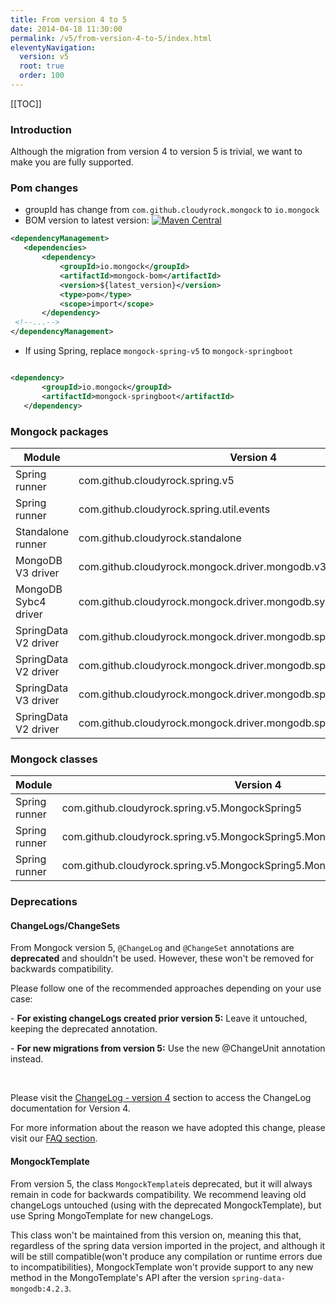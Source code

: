 ```yaml
---
title: From version 4 to 5
date: 2014-04-18 11:30:00 
permalink: /v5/from-version-4-to-5/index.html
eleventyNavigation:
  version: v5
  root: true
  order: 100
---
```


[[TOC]]

### Introduction
Although the migration from version 4 to version 5 is trivial, we want to make you are fully supported.

### Pom changes
- groupId has change from `com.github.cloudyrock.mongock` to `io.mongock`
- BOM version to latest version: [![Maven Central](https://maven-badges.herokuapp.com/maven-central/io.mongock/mongock-driver-mongodb/badge.png)](https://search.maven.org/artifact/io.mongock/mongock-driver-mongodb)

```xml
<dependencyManagement>
   <dependencies>
       <dependency>
           <groupId>io.mongock</groupId>
           <artifactId>mongock-bom</artifactId>
           <version>${latest_version}</version>
           <type>pom</type>
           <scope>import</scope>
       </dependency>
 <!--...-->
</dependencyManagement>
```
- If using Spring, replace `mongock-spring-v5` to `mongock-springboot`

```xml

<dependency>
       <groupId>io.mongock</groupId>
       <artifactId>mongock-springboot</artifactId>
   </dependency>
```

### Mongock packages
| Module               | Version 4                                                            | Version 5 |
|--------------------- | -------------------------------------------------------------------- | -------------------- |
| Spring runner        | com.github.cloudyrock.spring.v5                                      | io.mongock.runner.springboot      |
| Spring runner        | com.github.cloudyrock.spring.util.events                             | io.mongock.runner.spring.base.events |
| Standalone runner    | com.github.cloudyrock.standalone                                     | io.mongock.runner.standalone |
| MongoDB V3 driver    | com.github.cloudyrock.mongock.driver.mongodb.v3                      | io.mongock.driver.mongodb.v3
| MongoDB Sybc4 driver | com.github.cloudyrock.mongock.driver.mongodb.sync.v4                 | io.mongock.driver.mongodb.sync.v4 |
| SpringData V2 driver | com.github.cloudyrock.mongock.driver.mongodb.springdata.v2.decorator | Not changed |
| SpringData V2 driver | com.github.cloudyrock.mongock.driver.mongodb.springdata.v2           | io.mongock.driver.mongodb.springdata.v2 |
| SpringData V3 driver | com.github.cloudyrock.mongock.driver.mongodb.springdata.v3.decorator | Not changed |
| SpringData V2 driver | com.github.cloudyrock.mongock.driver.mongodb.springdata.v3           | io.mongock.driver.mongodb.springdata.v3 |

### Mongock classes
| Module               | Version 4                                                                                 | Version 5 |
|--------------------- | ----------------------------------------------------------------------------------------- | -------------------- |
| Spring runner        | com.github.cloudyrock.spring.v5.MongockSpring5                                            | io.mongock.runner.springboot.MongockSpringboot |
| Spring runner        | com.github.cloudyrock.spring.v5.MongockSpring5.MongockApplicationRunner                   | io.mongock.runner.springboot.base.MongockApplicationRunner |
| Spring runner        | com.github.cloudyrock.spring.v5.MongockSpring5.MongockInitializingBeanRunner              | io.mongock.runner.springboot.base.MongockInitializingBeanRunner |


### Deprecations

#### ChangeLogs/ChangeSets
From Mongock version 5, `@ChangeLog` and `@ChangeSet` annotations are **deprecated** and shouldn't be used. However, these won't be removed for backwards compatibility.

<div class="success">Please follow one of the recommended approaches depending on your use case:
<p>- <b>For existing changeLogs created prior version 5:</b> Leave it untouched, keeping the deprecated annotation.</p>
<p>- <b>For new migrations from version 5:</b> Use the new @ChangeUnit annotation instead.</p>
</div>
<br />

Please visit the [ChangeLog - version 4](https://www.mongock.io/changelogs) section to access the ChangeLog documentation for Version 4. 

For more information about the reason we have adopted this change, please visit our [FAQ section](/v5/faq#changelog-deprecation).



#### MongockTemplate
From version 5, the class `MongockTemplate`is deprecated, but it will always remain in code for backwards compatibility.
We recommend leaving  old changeLogs  untouched (using with the deprecated MongockTemplate), but use Spring MongoTemplate for new
changeLogs.

This class won't be maintained from this version on, meaning this that, regardless of the spring data version imported in the project, and although it will be still compatible(won't produce any compilation or runtime errors due to incompatibilities), MongockTemplate won't provide support to any new  method in the MongoTemplate's API after the version `spring-data-mongodb:4.2.3`. 





